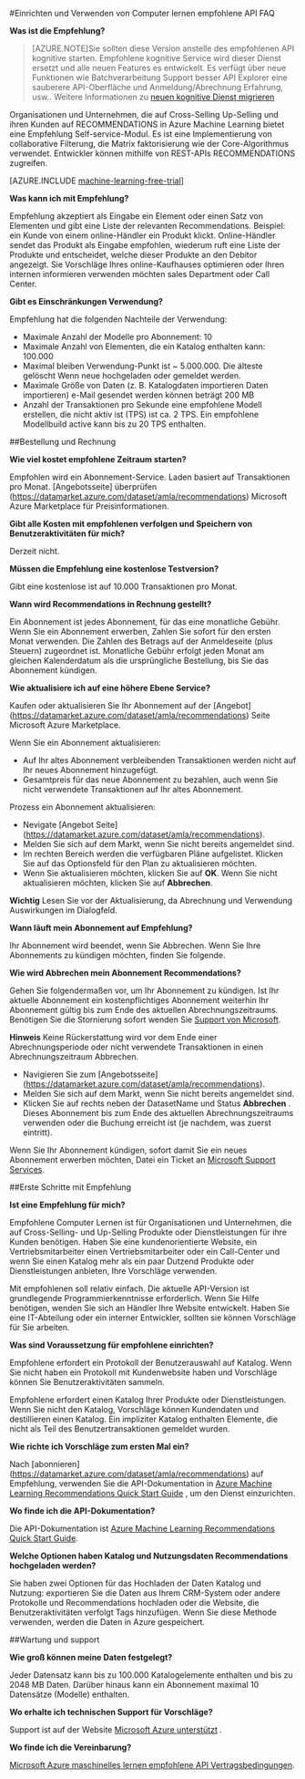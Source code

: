 <properties 
    pageTitle="Einrichten und Verwenden der Computer lernen empfohlene API | Microsoft Azure" 
    description="Microsoft Empfehlung API integriert Azure Machine Learning FAQ" 
    services="machine-learning" 
    documentationCenter="" 
    authors="LuisCabrer" 
    manager="jhubbard" 
    editor="cgronlun"/>

<tags 
    ms.service="machine-learning" 
    ms.workload="data-services" 
    ms.tgt_pltfrm="na" 
    ms.devlang="na" 
    ms.topic="article" 
    ms.date="09/08/2016" 
    ms.author="luisca"/> 

#<a name="setting-up-and-using-machine-learning-recommendations-api-faq"></a>Einrichten und Verwenden von Computer lernen empfohlene API FAQ


**Was ist die Empfehlung?**

>[AZURE.NOTE]Sie sollten diese Version anstelle des empfohlenen API kognitive starten. Empfohlene kognitive Service wird dieser Dienst ersetzt und alle neuen Features es entwickelt. Es verfügt über neue Funktionen wie Batchverarbeitung Support besser API Explorer eine sauberere API-Oberfläche und Anmeldung/Abrechnung Erfahrung, usw..
> Weitere Informationen zu [neuen kognitive Dienst migrieren](http://aka.ms/recomigrate)

Organisationen und Unternehmen, die auf Cross-Selling Up-Selling und ihren Kunden auf RECOMMENDATIONS in Azure Machine Learning bietet eine Empfehlung Self-service-Modul. Es ist eine Implementierung von collaborative Filterung, die Matrix faktorisierung wie der Core-Algorithmus verwendet. Entwickler können mithilfe von REST-APIs RECOMMENDATIONS zugreifen. 

[AZURE.INCLUDE [machine-learning-free-trial](../../includes/machine-learning-free-trial.md)]

**Was kann ich mit Empfehlung?**

Empfehlung akzeptiert als Eingabe ein Element oder einen Satz von Elementen und gibt eine Liste der relevanten Recommendations. Beispiel: ein Kunde von einem online-Händler ein Produkt klickt. Online-Händler sendet das Produkt als Eingabe empfohlen, wiederum ruft eine Liste der Produkte und entscheidet, welche dieser Produkte an den Debitor angezeigt. Sie Vorschläge Ihres online-Kaufhauses optimieren oder Ihren internen informieren verwenden möchten sales Department oder Call Center.

**Gibt es Einschränkungen Verwendung?**

Empfehlung hat die folgenden Nachteile der Verwendung:
* Maximale Anzahl der Modelle pro Abonnement: 10
* Maximale Anzahl von Elementen, die ein Katalog enthalten kann: 100.000
* Maximal bleiben Verwendung-Punkt ist ~ 5.000.000. Die älteste gelöscht Wenn neue hochgeladen oder gemeldet werden.
* Maximale Größe von Daten (z. B. Katalogdaten importieren Daten importieren) e-Mail gesendet werden können beträgt 200 MB
* Anzahl der Transaktionen pro Sekunde eine empfohlene Modell erstellen, die nicht aktiv ist (TPS) ist ca. 2 TPS. Ein empfohlene Modellbuild active kann bis zu 20 TPS enthalten.

##<a name="purchase-and-billing"></a>Bestellung und Rechnung 


**Wie viel kostet empfohlene Zeitraum starten?**

Empfohlen wird ein Abonnement-Service. Laden basiert auf Transaktionen pro Monat. [Angebotsseite] überprüfen (https://datamarket.azure.com/dataset/amla/recommendations) Microsoft Azure Marketplace für Preisinformationen.

**Gibt alle Kosten mit empfohlenen verfolgen und Speichern von Benutzeraktivitäten für mich?**

Derzeit nicht.

**Müssen die Empfehlung eine kostenlose Testversion?**

Gibt eine kostenlose ist auf 10.000 Transaktionen pro Monat.

**Wann wird Recommendations in Rechnung gestellt?**

Ein Abonnement ist jedes Abonnement, für das eine monatliche Gebühr. Wenn Sie ein Abonnement erwerben, Zahlen Sie sofort für den ersten Monat verwenden. Die Zahlen des Betrags auf der Anmeldeseite (plus Steuern) zugeordnet ist. Monatliche Gebühr erfolgt jeden Monat am gleichen Kalenderdatum als die ursprüngliche Bestellung, bis Sie das Abonnement kündigen. 

**Wie aktualisiere ich auf eine höhere Ebene Service?**

Kaufen oder aktualisieren Sie Ihr Abonnement auf der [Angebot] (https://datamarket.azure.com/dataset/amla/recommendations) Seite Microsoft Azure Marketplace.

Wenn Sie ein Abonnement aktualisieren:

* Auf Ihr altes Abonnement verbleibenden Transaktionen werden nicht auf Ihr neues Abonnement hinzugefügt. 
* Gesamtpreis für das neue Abonnement zu bezahlen, auch wenn Sie nicht verwendete Transaktionen auf Ihr altes Abonnement.

Prozess ein Abonnement aktualisieren:

* Nevigate [Angebot Seite] (https://datamarket.azure.com/dataset/amla/recommendations).
* Melden Sie sich auf dem Markt, wenn Sie nicht bereits angemeldet sind.
* Im rechten Bereich werden die verfügbaren Pläne aufgelistet. Klicken Sie auf das Optionsfeld für den Plan zu aktualisieren möchten.
* Wenn Sie aktualisieren möchten, klicken Sie auf **OK**. Wenn Sie nicht aktualisieren möchten, klicken Sie auf **Abbrechen**.

**Wichtig** Lesen Sie vor der Aktualisierung, da Abrechnung und Verwendung Auswirkungen im Dialogfeld.

**Wann läuft mein Abonnement auf Empfehlung?**

Ihr Abonnement wird beendet, wenn Sie Abbrechen. Wenn Sie Ihre Abonnements zu kündigen möchten, finden Sie folgende.

**Wie wird Abbrechen mein Abonnement Recommendations?**

Gehen Sie folgendermaßen vor, um Ihr Abonnement zu kündigen. Ist Ihr aktuelle Abonnement ein kostenpflichtiges Abonnement weiterhin Ihr Abonnement gültig bis zum Ende des aktuellen Abrechnungszeitraums. Benötigen Sie die Stornierung sofort wenden Sie [Support von Microsoft](https://support.microsoft.com/oas/default.aspx?gprid=17024&st=1&wfxredirect=1&sd=gn).

**Hinweis** Keine Rückerstattung wird vor dem Ende einer Abrechnungsperiode oder nicht verwendete Transaktionen in einen Abrechnungszeitraum Abbrechen.

* Navigieren Sie zum [Angebotsseite] (https://datamarket.azure.com/dataset/amla/recommendations).
* Melden Sie sich auf dem Markt, wenn Sie nicht bereits angemeldet sind.
* Klicken Sie auf rechts neben der DatasetName und Status **Abbrechen** . Dieses Abonnement bis zum Ende des aktuellen Abrechnungszeitraums verwenden oder die Buchung erreicht ist (je nachdem, was zuerst eintritt).

Wenn Sie Ihr Abonnement kündigen, sofort damit Sie ein neues Abonnement erwerben möchten, Datei ein Ticket an [Microsoft Support Services](https://support.microsoft.com/oas/default.aspx?gprid=17024&st=1&wfxredirect=1&sd=gn).

##<a name="getting-started-with-recommendations"></a>Erste Schritte mit Empfehlung

**Ist eine Empfehlung für mich?** 

Empfohlene Computer Lernen ist für Organisationen und Unternehmen, die auf Cross-Selling- und Up-Selling Produkte oder Dienstleistungen für ihre Kunden benötigen. Haben Sie eine kundenorientierte Website, ein Vertriebsmitarbeiter einen Vertriebsmitarbeiter oder ein Call-Center und wenn Sie einen Katalog mehr als ein paar Dutzend Produkte oder Dienstleistungen anbieten, Ihre Vorschläge verwenden. 

Mit empfohlenen soll relativ einfach. Die aktuelle API-Version ist grundlegende Programmierkenntnisse erforderlich. Wenn Sie Hilfe benötigen, wenden Sie sich an Händler Ihre Website entwickelt. Haben Sie eine IT-Abteilung oder ein interner Entwickler, sollten sie können Vorschläge für Sie arbeiten. 

**Was sind Voraussetzung für empfohlene einrichten?**

Empfohlene erfordert ein Protokoll der Benutzerauswahl auf Katalog. Wenn Sie nicht haben ein Protokoll mit Kundenwebsite haben und Vorschläge können Sie Benutzeraktivitäten sammeln. 

Empfohlene erfordert einen Katalog Ihrer Produkte oder Dienstleistungen. Wenn Sie nicht den Katalog, Vorschläge können Kundendaten und destillieren einen Katalog. Ein impliziter Katalog enthalten Elemente, die nicht als Teil des Benutzertransaktionen gemeldet wurden.

**Wie richte ich Vorschläge zum ersten Mal ein?**

Nach [abonnieren] (https://datamarket.azure.com/dataset/amla/recommendations) auf Empfehlung, verwenden Sie die API-Dokumentation in [Azure Machine Learning Recommendations Quick Start Guide](machine-learning-recommendation-api-quick-start-guide.md) , um den Dienst einzurichten.

**Wo finde ich die API-Dokumentation?** 

Die API-Dokumentation ist [Azure Machine Learning Recommendations Quick Start Guide](machine-learning-recommendation-api-quick-start-guide.md).

**Welche Optionen haben Katalog und Nutzungsdaten Recommendations hochgeladen werden?**

Sie haben zwei Optionen für das Hochladen der Daten Katalog und Nutzung: exportieren Sie die Daten aus Ihrem CRM-System oder andere Protokolle und Recommendations hochladen oder die Website, die Benutzeraktivitäten verfolgt Tags hinzufügen. Wenn Sie diese Methode verwenden, werden die Daten in Azure gespeichert.

##<a name="maintenance-and-support"></a>Wartung und support

**Wie groß können meine Daten festgelegt?**

Jeder Datensatz kann bis zu 100.000 Katalogelemente enthalten und bis zu 2048 MB Daten.
Darüber hinaus kann ein Abonnement maximal 10 Datensätze (Modelle) enthalten.

**Wo erhalte ich technischen Support für Vorschläge?**

Support ist auf der Website [Microsoft Azure unterstützt](https://social.msdn.microsoft.com/forums/azure/home?forum=MachineLearning) .

**Wo finde ich die Vereinbarung?**

[Microsoft Azure maschinelles lernen empfohlene API Vertragsbedingungen](https://datamarket.azure.com/dataset/amla/recommendations#terms).



 
